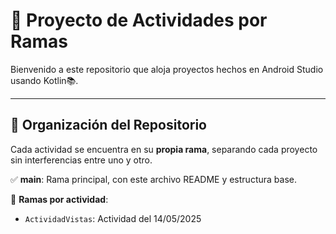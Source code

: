 # 🚀 Proyecto de Actividades por Ramas

Bienvenido a este repositorio que aloja proyectos hechos en Android Studio usando Kotlin📚.

---

## 📂 Organización del Repositorio

Cada actividad se encuentra en su **propia rama**, separando cada proyecto sin interferencias entre uno y otro.

✅ **main**: Rama principal, con este archivo README y estructura base.

🧠 **Ramas por actividad**:
- `ActividadVistas`: Actividad del 14/05/2025


